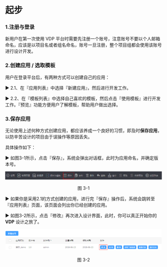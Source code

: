 # 起步

### 1.注册与登录
新用户在第一次使用 VDP 平台时需要先注册一个账号，注意账号不要以个人邮箱命名，应该是以项目名或者组名命名，账号一旦注册，整个项目组都会使用该账号进行设计开发。

### 2.创建应用 / 选取模板
用户在登录平台后，有两种方式可以创建自己的应用： 

▶ 2.1、在『应用列表』中选择『新建应用』，然后进行开发工作。

▶ 2.2、在『模板列表』中选择自己喜欢的模板，然后点击『使用模板』进行开发工作。『预览』功能方便用户了解模板，帮助用户做出选择。

### 3.保存应用
无论使用上述何种方式创建应用，都应该养成一个良好的习惯，即及时**保存应用**，以防辛苦设计的项目由于误操作等原因丢失。  

具体操作如下：  

▶ 如图3-1所示，点击『保存』，系统会弹出对话框，此时为应用命名，并确定版本号。

<div style="width:100%; text-align: center">
  <img src="./demo/save.png" />
  <p>图 3-1</p>
</div>

▶ 如果你是采用2.1的方式创建的应用，进行完『保存』操作后，系统会跳转至『应用列表』页面，该页面会列出你已经创建的应用。

▶ 如图3-2所示，点击『修改』再次进入设计界面，此时，你可以真正开始你的 **VDP** 设计之旅了。

<div style="width:100%; text-align: center">
  <img src="./demo/modify.png" />
  <p>图 3-2</p>
</div>


